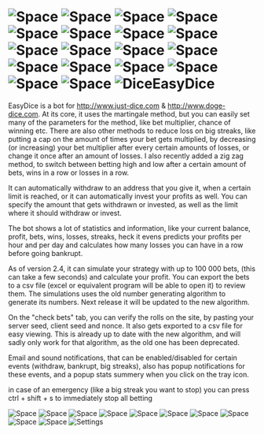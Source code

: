 ![Space](http://s9.postimg.org/a6u7hrql7/space.png) ![Space](http://s9.postimg.org/a6u7hrql7/space.png) ![Space](http://s9.postimg.org/a6u7hrql7/space.png) ![Space](http://s9.postimg.org/a6u7hrql7/space.png) ![Space](http://s9.postimg.org/a6u7hrql7/space.png) ![Space](http://s9.postimg.org/a6u7hrql7/space.png) ![Space](http://s9.postimg.org/a6u7hrql7/space.png) ![Space](http://s9.postimg.org/a6u7hrql7/space.png) ![Space](http://s9.postimg.org/a6u7hrql7/space.png) ![Space](http://s9.postimg.org/a6u7hrql7/space.png) ![Space](http://s9.postimg.org/a6u7hrql7/space.png) ![Space](http://s9.postimg.org/a6u7hrql7/space.png) ![Space](http://s9.postimg.org/a6u7hrql7/space.png) ![Space](http://s9.postimg.org/a6u7hrql7/space.png) ![Space](http://s9.postimg.org/a6u7hrql7/space.png) ![Space](http://s9.postimg.org/a6u7hrql7/space.png) ![Space](http://s9.postimg.org/a6u7hrql7/space.png) ![Space](http://s9.postimg.org/a6u7hrql7/space.png) ![Dice](http://s28.postimg.org/74k0t526x/dice.png)EasyDice 
=========




EasyDice is a bot for http://www.just-dice.com
 & http://www.doge-dice.com. At its core, it uses the martingale method, but 
you can easily set many of the parameters for the method, like bet multiplier, chance of winning etc. There are also other 
methods to reduce loss on big streaks, like putting a cap on the amount of times your bet gets multiplied, by decreasing (or 
increasing) your bet multiplier after every certain amounts of losses, or change it once after an amount of losses. I also 
recently added a zig zag method, to switch between betting high and low after a certain amount of bets, wins in a row or 
losses in a row.

It can automatically withdraw to an address that you give it, when a certain limit is reached, or it can automatically invest 
your profits as well. You can specify the amount that gets withdrawn or invested, as well as the limit where it should 
withdraw or invest.

The bot shows a lot of statistics and information, like your current balance, profit, bets, wins, losses, streaks, heck it 
evens predicts your profits per hour and per day and calculates how many losses you can have in a row before going bankrupt.

As of version 2.4, it can simulate your strategy with up to 100 000 bets, (this can take a few seconds) and calculate your 
profit. You can export the bets to a csv file (excel or equivalent program will be able to open it) to review them. The 
simulations uses the old number generating algorithm to generate its numbers. Next release it will be updated to the new 
algorithm.

On the "check bets" tab, you can verify the rolls on the site, by pasting your server seed, client seed and nonce. It also 
gets exported to a csv file for easy viewing. This is already up to date with the new algorithm, and will sadly only work for 
that algorithm, as the old one has been deprecated. 

Email and sound notifications, that can be enabled/disabled for certain events (withdraw, bankrupt, big streaks), also has 
popup notifications for these events, and a popup stats summery when you click on the tray icon.

in case of an emergency (like a big streak you want to stop) you can press ctrl + shift + s to immediately stop all betting

![Space](http://s9.postimg.org/a6u7hrql7/space.png) ![Space](http://s9.postimg.org/a6u7hrql7/space.png) ![Space](http://s9.postimg.org/a6u7hrql7/space.png) ![Space](http://s9.postimg.org/a6u7hrql7/space.png) ![Space](http://s9.postimg.org/a6u7hrql7/space.png) ![Space](http://s9.postimg.org/a6u7hrql7/space.png) ![Space](http://s9.postimg.org/a6u7hrql7/space.png) ![Space](http://s9.postimg.org/a6u7hrql7/space.png) ![Space](http://s9.postimg.org/a6u7hrql7/space.png) ![Space](http://s9.postimg.org/a6u7hrql7/space.png) ![Settings](http://s1.postimg.org/vvtcvdjm7/settings.png) 

